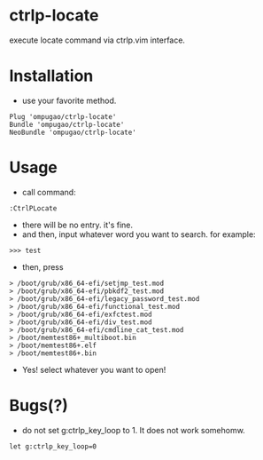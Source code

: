 # ctrlp-locate
execute locate command via ctrlp.vim interface.

# Installation
- use your favorite method.
````
Plug 'ompugao/ctrlp-locate'
Bundle 'ompugao/ctrlp-locate'
NeoBundle 'ompugao/ctrlp-locate'
````

# Usage
- call command:
````
:CtrlPLocate
````
- there will be no entry. it's fine.
- and then, input whatever word you want to search. for example:
````
>>> test
````
- then, press <c-d>
````
> /boot/grub/x86_64-efi/setjmp_test.mod
> /boot/grub/x86_64-efi/pbkdf2_test.mod
> /boot/grub/x86_64-efi/legacy_password_test.mod
> /boot/grub/x86_64-efi/functional_test.mod
> /boot/grub/x86_64-efi/exfctest.mod
> /boot/grub/x86_64-efi/div_test.mod
> /boot/grub/x86_64-efi/cmdline_cat_test.mod
> /boot/memtest86+_multiboot.bin
> /boot/memtest86+.elf
> /boot/memtest86+.bin
````
- Yes! select whatever you want to open!
  
# Bugs(?)

- do not set g:ctrlp_key_loop to 1. It does not work somehomw.
````
let g:ctrlp_key_loop=0
````

